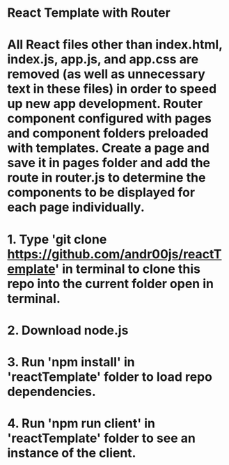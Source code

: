 # React Template with Router 
# All React files other than index.html, index.js, app.js, and app.css are removed (as well as unnecessary text in these files) in order to speed up new app development. Router component configured with pages and component folders preloaded with templates. Create a page and save it in pages folder and add the route in router.js to determine the components to be displayed for each page individually.
# 1. Type 'git clone https://github.com/andr00js/reactTemplate' in terminal to clone this repo into the current folder open in terminal.
# 2. Download node.js
# 3. Run 'npm install' in 'reactTemplate' folder to load repo dependencies.
# 4. Run 'npm run client' in 'reactTemplate' folder to see an instance of the client.